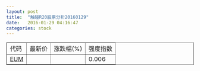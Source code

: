 ```yaml
---
layout: post
title:  "触碰R20股票分析20160129"
date:   2016-01-29 04:16:47
categories: stock
---
```

<script type="text/javascript">
var stockList = []
stockList.push('gb_eum');
</script>

<table border="1">
 <tr>
 <td>代码</td>
  <td>最新价</td>
  <td>涨跌幅(%)</td>
 <td>强度指数</td>
</tr>
  <tr id="eum"><td><a href="http://stock.finance.sina.com.cn/usstock/quotes/EUM.html" target="_blank">EUM</a></td><td></td><td></td><td>0.006</td></tr>
</table>
